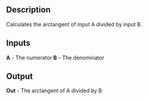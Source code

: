 ## Description
Calculates the arctangent of input A divided by input B.

## Inputs
**A** - The numerator
**B** - The denominator


## Output
**Out** - The arctangent of A divided by B
